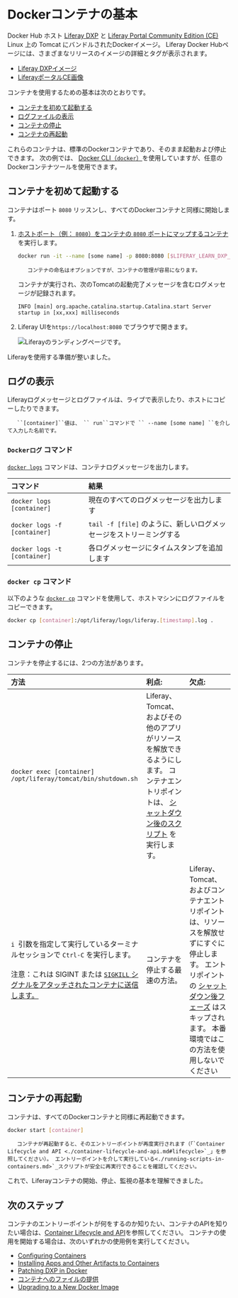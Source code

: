 # Dockerコンテナの基本

Docker Hub ホスト [Liferay DXP](https://hub.docker.com/r/liferay/dxp) と [Liferay Portal Community Edition (CE)](https://hub.docker.com/r/liferay/portal) Linux 上の Tomcat にバンドルされたDockerイメージ。 Liferay Docker Hubページには、さまざまなリリースのイメージの詳細とタグが表示されます。

  - [Liferay DXPイメージ](https://hub.docker.com/r/liferay/dxp)
  - [LiferayポータルCE画像](https://hub.docker.com/r/liferay/portal)

コンテナを使用するための基本は次のとおりです。

  - [コンテナを初めて起動する](#starting-a-container-for-the-first-time)
  - [ログファイルの表示](#viewing-log-files)
  - [コンテナの停止](#stopping-a-container)
  - [コンテナの再起動](#restarting-a-container)

これらのコンテナは、標準のDockerコンテナであり、そのまま起動および停止できます。 次の例では、 [Docker CLI（`docker`）](https://docs.docker.com/engine/reference/commandline/docker/)を使用していますが、任意のDockerコンテナツールを使用できます。

## コンテナを初めて起動する

コンテナはポート `8080` リッスンし、すべてのDockerコンテナと同様に開始します。

1.  [ホストポート（例： `8080`）をコンテナの `8080` ポートにマップするコンテナ](https://docs.docker.com/engine/reference/commandline/run/) を実行します。

    ``` bash
    docker run -it --name [some name] -p 8080:8080 [$LIFERAY_LEARN_DXP_DOCKER_IMAGE$]
    ```

    ``` note::
       コンテナの命名はオプションですが、コンテナの管理が容易になります。
    ```


    コンテナが実行され、次のTomcatの起動完了メッセージを含むログメッセージが記録されます。
    
        INFO [main] org.apache.catalina.startup.Catalina.start Server startup in [xx,xxx] milliseconds

2.  Liferay UIを`https://localhost:8080` でブラウザで開きます。

    ![Liferayのランディングページです。](./docker-container-basics/images/01.png)

Liferayを使用する準備が整いました。

## ログの表示

Liferayログメッセージとログファイルは、ライブで表示したり、ホストにコピーしたりできます。

``` tip::
   ``[container]``値は、 `` run``コマンドで `` --name [some name] ``を介して入力した名前です。
```

### `Dockerログ` コマンド

[`docker logs`](https://docs.docker.com/engine/reference/commandline/logs/) コマンドは、コンテナログメッセージを出力します。

| コマンド                         | 結果                                         |
|:---------------------------- |:------------------------------------------ |
| `docker logs [container]`    | 現在のすべてのログメッセージを出力します                       |
| `docker logs -f [container]` | `tail -f [file]` のように、新しいログメッセージをストリーミングする |
| `docker logs -t [container]` | 各ログメッセージにタイムスタンプを追加します                     |

### `docker cp` コマンド

以下のような [`docker cp`](https://docs.docker.com/engine/reference/commandline/cp/) コマンドを使用して、ホストマシンにログファイルをコピーできます。

``` bash
docker cp [container]:/opt/liferay/logs/liferay.[timestamp].log .
```

## コンテナの停止

コンテナを停止するには、2つの方法があります。

| 方法                                                                                                                                                                                                        | 利点:                                                                                                                                           | 欠点:                                                                                                                                                                     |
|:--------------------------------------------------------------------------------------------------------------------------------------------------------------------------------------------------------- |:--------------------------------------------------------------------------------------------------------------------------------------------- |:----------------------------------------------------------------------------------------------------------------------------------------------------------------------- |
| `docker exec [container] /opt/liferay/tomcat/bin/shutdown.sh`                                                                                                                                             | Liferay、Tomcat、およびその他のアプリがリソースを解放できるようにします。 コンテナエントリポイントは、 [シャットダウン後のスクリプト](./container-lifecycle-and-api.md#post-shutdown-phase-api) を実行します。 |                                                                                                                                                                         |
| `i `引数を指定して実行しているターミナルセッションで `Ctrl-C` を実行します。<br><br>注意：これは SIGINT または [`SIGKILL` シグナルをアタッチされたコンテナに送信します。](https://docs.docker.com/engine/reference/commandline/attach/#extended-description) | コンテナを停止する最速の方法。                                                                                                                               | Liferay、Tomcat、およびコンテナエントリポイントは、リソースを解放せずにすぐに停止します。 エントリポイントの [シャットダウン後フェーズ](./container-lifecycle-and-api.md#post-shutdown-phase-api) はスキップされます。 本番環境ではこの方法を使用しないでください |

## コンテナの再起動

コンテナは、すべてのDockerコンテナと同様に再起動できます。

``` bash
docker start [container]
```

``` warning::
   コンテナが再起動すると、そのエントリーポイントが再度実行されます（「`Container Lifecycle and API <./container-lifecycle-and-api.md#lifecycle>`_」を参照してください）。 エントリーポイントを介して実行している<./running-scripts-in-containers.md>`_スクリプトが安全に再実行できることを確認してください。
```

これで、Liferayコンテナの開始、停止、監視の基本を理解できました。

## 次のステップ

コンテナのエントリーポイントが何をするのか知りたい、コンテナのAPIを知りたい場合は、[Container Lifecycle and API](./container-lifecycle-and-api.md)を参照してください。 コンテナの使用を開始する場合は、次のいずれかの使用例を実行してください。

  - [Configuring Containers](./configuring-containers.md)
  - [Installing Apps and Other Artifacts to Containers](./installing-apps-and-other-artifacts-to-containers.md)
  - [Patching DXP in Docker](./patching-dxp-in-docker.md)
  - [コンテナへのファイルの提供](./providing-files-to-the-container.md)
  - [Upgrading to a New Docker Image](./upgrading-to-a-new-docker-image.md)
